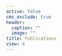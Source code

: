 ```yaml
---
active: false
cms_exclude: true
header:
  caption: ""
  image: ""
title: Publications
view: 4
---
```

